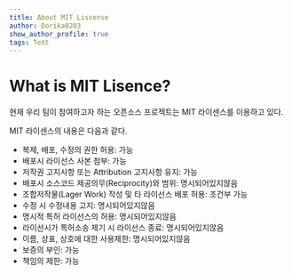 ```yaml
---
title: About MIT Liscense
author: Dorika0203
show_author_profile: true
tags: TeXt
---
```


What is MIT Lisence?
==============================

현재 우리 팀이 참여하고자 하는 오픈소스 프로젝트는 MIT 라이센스를 이용하고 있다.

MIT 라이센스의 내용은 다음과 같다.

- 복제, 배포, 수정의 권한 허용: 가능
- 배포시 라이선스 사본 첨부: 가능
- 저작권 고지사항 또는 Attribution 고지사항 유지: 가능
- 배포시 소스코드 제공의무(Reciprocity)와 범위: 명시되어있지않음
- 조합저작물(Lager Work) 작성 및 타 라이선스 배포 허용: 조건부 가능
- 수정 시 수정내용 고지: 명시되어있지않음
- 명시적 특허 라이선스의 허용: 명시되어있지않음
- 라이선시가 특허소송 제기 시 라이선스 종료: 명시되어있지않음
- 이름, 상표, 상호에 대한 사용제한: 명시되어있지않음
- 보증의 부인: 가능
- 책임의 제한: 가능
